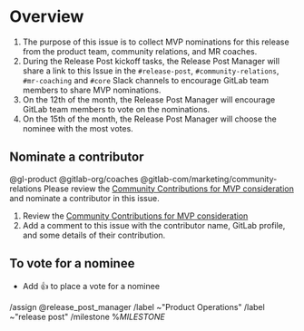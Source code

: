 <!--
The Release Post Manager uses this issue to collect MVPs for the release post. This issue is created by [release post branch creation task](https://about.gitlab.com/handbook/marketing/blog/release-posts/#release-post-branch-creation-rake-task)
-->

# Overview

1. The purpose of this issue is to collect MVP nominations for this release from the product team, community relations, and MR coaches.
1. During the Release Post kickoff tasks, the Release Post Manager will share a link to this Issue in the `#release-post`, `#community-relations`, `#mr-coaching` and `#core` Slack channels to encourage GitLab team members to share MVP nominations.
1. On the 12th of the month, the Release Post Manager will encourage GitLab team members to vote on the nominations.
1. On the 15th of the month, the Release Post Manager will choose the nominee with the most votes.

## Nominate a contributor

@gl-product @gitlab-org/coaches @gitlab-com/marketing/community-relations Please review the [Community Contributions for MVP consideration](https://app.periscopedata.com/app/gitlab/1058191/Community-Contributions-for-MVP-consideration) and nominate a contributor in this issue.

1. Review the [Community Contributions for MVP consideration](https://app.periscopedata.com/app/gitlab/1058191/Community-Contributions-for-MVP-consideration)
1. Add a comment to this issue with the contributor name, GitLab profile, and some details of their contribution.

## To vote for a nominee

- Add 👍 to place a vote for a nominee

/assign @release_post_manager
/label ~"Product Operations"
/label ~"release post"
/milestone %_MILESTONE_
